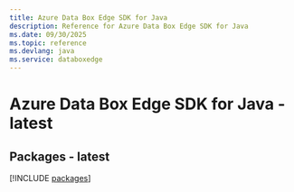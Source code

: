```yaml
---
title: Azure Data Box Edge SDK for Java
description: Reference for Azure Data Box Edge SDK for Java
ms.date: 09/30/2025
ms.topic: reference
ms.devlang: java
ms.service: databoxedge
---
```

# Azure Data Box Edge SDK for Java - latest
## Packages - latest
[!INCLUDE [packages](data-box-edge-index.md)]